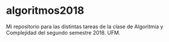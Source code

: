 # algoritmos2018
Mi repositorio para las distintas tareas de la clase de Algoritmia y Complejidad del segundo semestre 2018. UFM.

